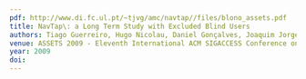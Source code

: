 ```yaml
---
pdf: http://www.di.fc.ul.pt/~tjvg/amc/navtap//files/blono_assets.pdf
title: NavTap\: a Long Term Study with Excluded Blind Users
authors: Tiago Guerreiro, Hugo Nicolau, Daniel Gonçalves, Joaquim Jorge
venue: ASSETS 2009 - Eleventh International ACM SIGACCESS Conference on Computers and Accessibility. Pittsburgh, USA, October, 2009
year: 2009
doi: 
---
```

